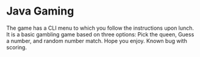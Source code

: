 # Java Gaming

The game has a CLI menu to which you follow the instructions upon lunch. It is
a basic gambling game based on three options: Pick the queen, Guess a
number, and random number match. Hope you enjoy.
Known bug with scoring.
